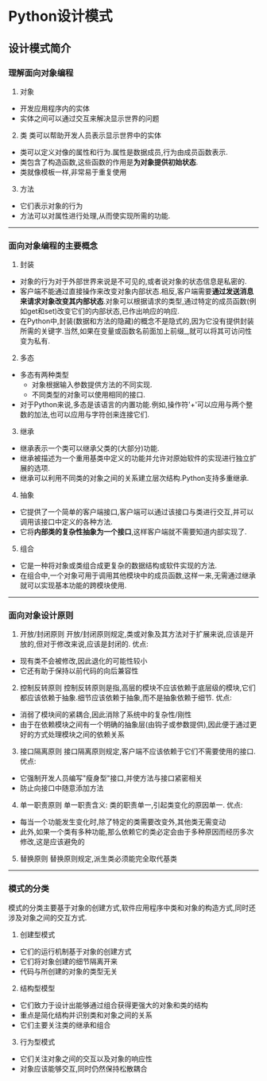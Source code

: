 # Python设计模式

## 设计模式简介
### 理解面向对象编程
1. 对象
* 开发应用程序内的实体
* 实体之间可以通过交互来解决显示世界的问题

2. 类
类可以帮助开发人员表示显示世界中的实体
* 类可以定义对像的属性和行为.属性是数据成员,行为由成员函数表示.
* 类包含了构造函数,这些函数的作用是**为对象提供初始状态**.
* 类就像模板一样,非常易于重复使用

3. 方法
* 它们表示对象的行为
* 方法可以对属性进行处理,从而使实现所需的功能.

*** 
### 面向对象编程的主要概念
1. 封装
* 对象的行为对于外部世界来说是不可见的,或者说对象的状态信息是私密的.
* 客户端不能通过直接操作来改变对象内部状态.相反,客户端需要**通过发送消息来请求对象改变其内部状态**.对象可以根据请求的类型,通过特定的成员函数(例如get和set)改变它们的内部状态,已作出响应的响应.
* 在Python中,封装(数据和方法的隐藏)的概念不是隐式的,因为它没有提供封装所需的关键字.当然,如果在变量或函数名前面加上前缀_,就可以将其可访问性变为私有.
2. 多态
* 多态有两种类型
  * 对象根据输入参数提供方法的不同实现.
  * 不同类型的对象可以使用相同的接口.
* 对于Python来说,多态是该语言的内置功能.例如,操作符'+'可以应用与两个整数的加法,也可以应用与字符创来连接它们.
3. 继承
* 继承表示一个类可以继承父类的(大部分)功能.
* 继承被描述为一个重用基类中定义的功能并允许对原始软件的实现进行独立扩展的选项.
* 继承可以利用不同类的对象之间的关系建立层次结构.Python支持多重继承.
4. 抽象
* 它提供了一个简单的客户端接口,客户端可以通过该接口与类进行交互,并可以调用该接口中定义的各种方法.
* 它将**内部类的复杂性抽象为一个接口**,这样客户端就不需要知道内部实现了.
5. 组合
* 它是一种将对象或类组合成更复杂的数据结构或软件实现的方法.
* 在组合中,一个对象可用于调用其他模块中的成员函数,这样一来,无需通过继承就可以实现基本功能的跨模块使用.

*** 
### 面向对象设计原则
1. 开放/封闭原则
开放/封闭原则规定,类或对象及其方法对于扩展来说,应该是开放的,但对于修改来说,应该是封闭的.
优点:
* 现有类不会被修改,因此退化的可能性较小
* 它还有助于保持以前代码的向后兼容性
2. 控制反转原则
控制反转原则是指,高层的模块不应该依赖于底层级的模块,它们都应该依赖于抽象.细节应该依赖于抽象,而不是抽象依赖于细节.
优点:
* 消弱了模块间的紧耦合,因此消除了系统中的复杂性/刚性
* 由于在依赖模块之间有一个明确的抽象层(由钩子或参数提供),因此便于通过更好的方式处理模块之间的依赖关系
3. 接口隔离原则
接口隔离原则规定,客户端不应该依赖于它们不需要使用的接口.
优点:
* 它强制开发人员编写"瘦身型"接口,并使方法与接口紧密相关
* 防止向接口中随意添加方法
4. 单一职责原则
单一职责含义: 类的职责单一,引起类变化的原因单一.
优点:
* 每当一个功能发生变化时,除了特定的类需要改变外,其他类无需变动
* 此外,如果一个类有多种功能,那么依赖它的类必定会由于多种原因而经历多次修改,这是应该避免的
5. 替换原则
替换原则规定,派生类必须能完全取代基类

***
### 模式的分类
模式的分类主要基于对象的创建方式,软件应用程序中类和对象的构造方式,同时还涉及对象之间的交互方式.
1. 创建型模式
* 它们的运行机制基于对象的创建方式
* 它们将对象创建的细节隔离开来
* 代码与所创建的对象的类型无关
2. 结构型模型   
* 它们致力于设计出能够通过组合获得更强大的对象和类的结构
* 重点是简化结构并识别类和对象之间的关系
* 它们主要关注类的继承和组合
3. 行为型模式
* 它们关注对象之间的交互以及对象的响应性
* 对象应该能够交互,同时仍然保持松散耦合
